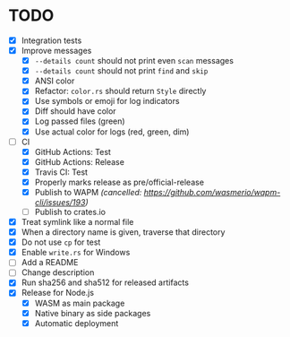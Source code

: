 # TODO

* [x] Integration tests
* [x] Improve messages
  * [x] `--details count` should not print even `scan` messages
  * [x] `--details count` should not print `find` and `skip`
  * [x] ANSI color
  * [x] Refactor: `color.rs` should return `Style` directly
  * [x] Use symbols or emoji for log indicators
  * [x] Diff should have color
  * [x] Log passed files (green)
  * [x] Use actual color for logs (red, green, dim)
* [ ] CI
  * [x] GitHub Actions: Test
  * [x] GitHub Actions: Release
  * [x] Travis CI: Test
  * [x] Properly marks release as pre/official-release
  * [x] Publish to WAPM _(cancelled: https://github.com/wasmerio/wapm-cli/issues/193)_
  * [ ] Publish to crates.io
* [x] Treat symlink like a normal file
* [x] When a directory name is given, traverse that directory
* [x] Do not use `cp` for test
* [x] Enable `write.rs` for Windows
* [ ] Add a README
* [ ] Change description
* [x] Run sha256 and sha512 for released artifacts
* [x] Release for Node.js
  * [x] WASM as main package
  * [x] Native binary as side packages
  * [x] Automatic deployment

